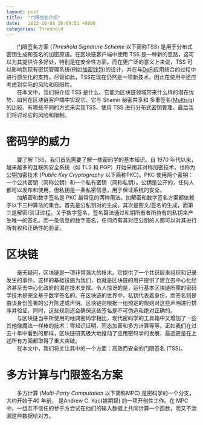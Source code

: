 ```yaml
---
layout: post
title:  "门限签名介绍"
date:   2022-10-08 16:09:51 +0800
categories: Threshold
---
```


&emsp;&emsp;门限签名方案 (*Threshold Signature Scheme* 以下简称TSS) 是用于分布式密钥生成和签名的加密原语。在区块链客户端中使用 TSS 是一种新的思路，这可以为其提供许多好处，特别是在安全性方面。而在更广泛的意义上来说，TSS 可以影响到现有密钥管理系统(例如[加密钱包](https://academy.binance.com/en/articles/crypto-wallet-types-explained))的设计，并在与[DeFi](https://academy.binance.com/en/glossary/defi)应用结合的过程中进行原生化的支持。尽管如此，TSS在现在仍然是一项新技术，因此在使用中还应考虑到实际的风险和局限性。  
&emsp;&emsp;在本文中，我们将介绍 TSS 是什么、它能为区块链领域带来什么样的潜在优势、如何在区块链客户端中实现它、它与 Shamir 秘密共享和 多重签名([Multisig](https://academy.binance.com/en/articles/what-is-a-multisig-wallet)) 的比较、有哪些不同的方式来实现TSS、使用 TSS 进行分布式密钥管理，最后我们将讨论它的风险和限制。

# **密码学的威力**
&emsp;&emsp;要了解 TSS，我们首先需要了解一些密码学的基本知识。自 1970 年代以来，越来越多的互联网安全系统（如 TLS 和 PGP）开始采用非对称加密技术，也称为公钥加密技术 (*Public Key Cryptography* 以下简称PKC)。PKC 使用两个密钥：一个公共密钥（简称公钥）和一个私有密钥（简称私钥）。公钥是公开的，任何人都可以发布和使用，但私钥是一条私密信息，用于保证系统的安全。  
&emsp;&emsp;加解密和数字签名是 PKC 最常见的两种用法。加解密和数字签名方案都依赖于以下三种算法的集合。首先是公私钥对的生成，其次是密文/签名的生成，而第三是解密/验证过程。关于数字签名，签名算法通过私钥所有者所持有的私钥来产生唯一的签名。而一条信息的数字签名，任何持有其对应公钥的人都可以对其进行所有权和正确性的验证。

# **区块链**
&emsp;&emsp;毫无疑问，区块链是一项非常强大的技术。它提供了一个共识层来组织和记录发生的事件。这样的基础设施为我们，也就是区块链的用户提供了建立去中心化经济甚至去中心化政府的潜在技术支撑。令人惊讶的是，运行基本区块链所需的密码学技术是完全基于数字签名的。在区块链的世界中，私钥代表着身份，而签名则是由该身份签署的公开陈述或声明。区块链则根据一组预定的规则对这些声明进行排序并验证，同时，这些规则还会确保这些签名是不可伪造和绝对正确的。  
&emsp;&emsp;与区块链当中所使用的经典密码学相比，现代密码学的工具箱中又增加了一些其他像魔法一样棒的技术：零知识证明、同态加密和多方计算等等。正如我们在过去十年中看到的那样，区块链研究极大地推动了应用密码学的发展，最近更是在上述所有方面都取得了重大突破。  
&emsp;&emsp;在本文中，我们将关注其中的一个方面：高效而安全的门限签名 (TSS)。  

# **多方计算与门限签名方案**

&emsp;&emsp;多方计算 (*Multi-Party Computation* 以下简称MPC) 是密码学的一个分支，大约开始于40 年前， 是Andrew C. Yao(姚期智) 的一项开创性工作。在 MPC 中，一组互不信任的参于方尝试在他们的输入数据上共同计算一个函数，而又不泄漏这些数据给对方。
